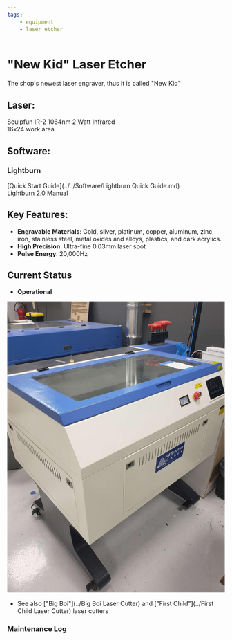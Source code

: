 ```yaml
---
tags:
    - equipment
    - laser etcher
---
```

# "New Kid"  Laser Etcher

The shop's newest laser engraver, thus it is called "New Kid"
## Laser:
Sculpfun IR-2 1064nm 2 Watt Infrared  
16x24 work area
## Software:
### Lightburn
[Quick Start Guide](../../Software/Lightburn Quick Guide.md)  
[Lightburn 2.0 Manual](https://lightburnsoftware.github.io/DocsResources/PDF/LB/LightBurn2.0.pdf)
  
## Key Features:

- **Engravable Materials**: Gold, silver, platinum, copper, aluminum, zinc, iron, stainless steel, metal oxides and alloys, plastics, and dark acrylics.
- **High Precision**: Ultra-fine 0.03mm laser spot  
- **Pulse Energy**: 20,000Hz

## Current Status

- **Operational**

![ ](../images/lasercutters/new.kid.far.jpg)

  * See also ["Big Boi"](../Big Boi Laser Cutter) and ["First Child"](../First Child Laser Cutter) laser cutters

### Maintenance Log
